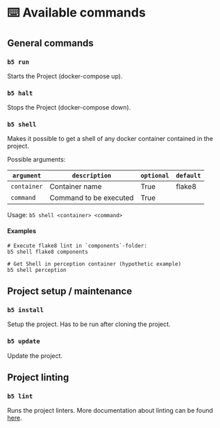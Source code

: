 # ⌨️ Available commands

## General commands

### `b5 run`
Starts the Project (docker-compose up).

### `b5 halt`
Stops the Project (docker-compose down).

### `b5 shell`
Makes it possible to get a shell of any docker container contained in the project.

Possible arguments:

| `argument`  | `description`          | `optional` | `default` |
|-------------|------------------------|------------|-----------|
| `container` | Container name         | True       | flake8    |
| `command`   | Command to be executed | True       |           |

Usage: `b5 shell <container> <command>`

#### Examples

```shell
# Execute flake8 lint in `components`-folder:
b5 shell flake8 components

# Get Shell in perception container (hypothetic example)
b5 shell perception
```

## Project setup / maintenance
### `b5 install`
Setup the project. Has to be run after cloning the project.

### `b5 update`
Update the project.

## Project linting

### `b5 lint`
Runs the project linters. More documentation about linting can be found [here](./linting.md).